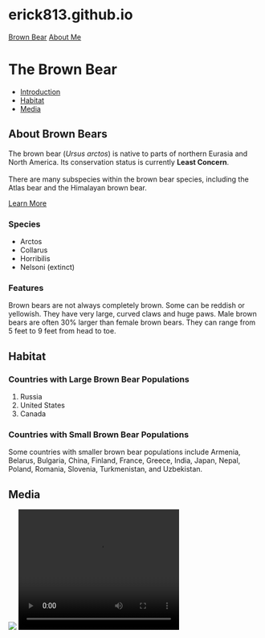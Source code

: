 # erick813.github.io
<html>


<head>
 <title> BLADERUNNER 2049 </title>
</head>


<body>
 <nav>
   <a href="./index.html">Brown Bear</a>
   <a href="./aboutme.html">About Me</a>
 </nav>
 <h1>The Brown Bear</h1>
 <nav>
   <ul>
     <li><a href="#introduction">Introduction</a></li>
     <li><a href="#habitat">Habitat</a></li>
     <li><a href="#media">Media</a></li>
   </ul>
 </nav>
 <div id="introduction">
   <h2>About Brown Bears</h2>
   <p>The brown bear (<em>Ursus arctos</em>) is native to parts of northern Eurasia and North America. Its conservation status is currently <strong>Least Concern</strong>.<br /><br /> There are many subspecies within the brown bear species, including the
     Atlas bear and the Himalayan brown bear.</p>
   <a href="https://en.wikipedia.org/wiki/Brown_bear" target="_blank">Learn More</a>
   <h3>Species</h3>
   <ul>
     <li>Arctos</li>
     <li>Collarus</li>
     <li>Horribilis</li>
     <li>Nelsoni (extinct)</li>
   </ul>
   <h3>Features</h3>
   <p>Brown bears are not always completely brown. Some can be reddish or yellowish. They have very large, curved claws and huge paws. Male brown bears are often 30% larger than female brown bears. They can range from 5 feet to 9 feet from head to toe.</p>
 </div>
 <div id="habitat">
   <h2>Habitat</h2>
   <h3>Countries with Large Brown Bear Populations</h3>
   <ol>
     <li>Russia</li>
     <li>United States</li>
     <li>Canada</li>
   </ol>
   <h3>Countries with Small Brown Bear Populations</h3>
   <p>Some countries with smaller brown bear populations include Armenia, Belarus, Bulgaria, China, Finland, France, Greece, India, Japan, Nepal, Poland, Romania, Slovenia, Turkmenistan, and Uzbekistan.</p>
 </div>
 <div id="media">
   <h2>Media</h2>
   <img src="https://content.codecademy.com/courses/web-101/web101-image_brownbear.jpg" />
   <video src="https://content.codecademy.com/courses/freelance-1/unit-1/lesson-2/htmlcss1-vid_brown-bear.mp4" height="240" width="320" controls>Video not supported</video>
 </div>
</body>


</html>




